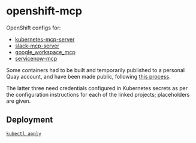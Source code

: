 # openshift-mcp

OpenShift configs for:

* [kubernetes-mcp-server](https://github.com/containers/kubernetes-mcp-server)
* [slack-mcp-server](https://github.com/korotovsky/slack-mcp-server)
* [google_workspace_mcp](https://github.com/taylorwilsdon/google_workspace_mcp)
* [servicenow-mcp](https://github.com/echelon-ai-labs/servicenow-mcp)

Some containers had to be built and temporarily published to a personal Quay account, and have been made public, following [this process](https://www.redhat.com/en/blog/deploy-web-service-openshift).

The latter three need credentials configured in Kubernetes secrets as per the configuration instructions for each of the linked projects; placeholders are given.

## Deployment

[`kubectl apply`](https://kubernetes.io/docs/reference/kubectl/generated/kubectl_apply/)

